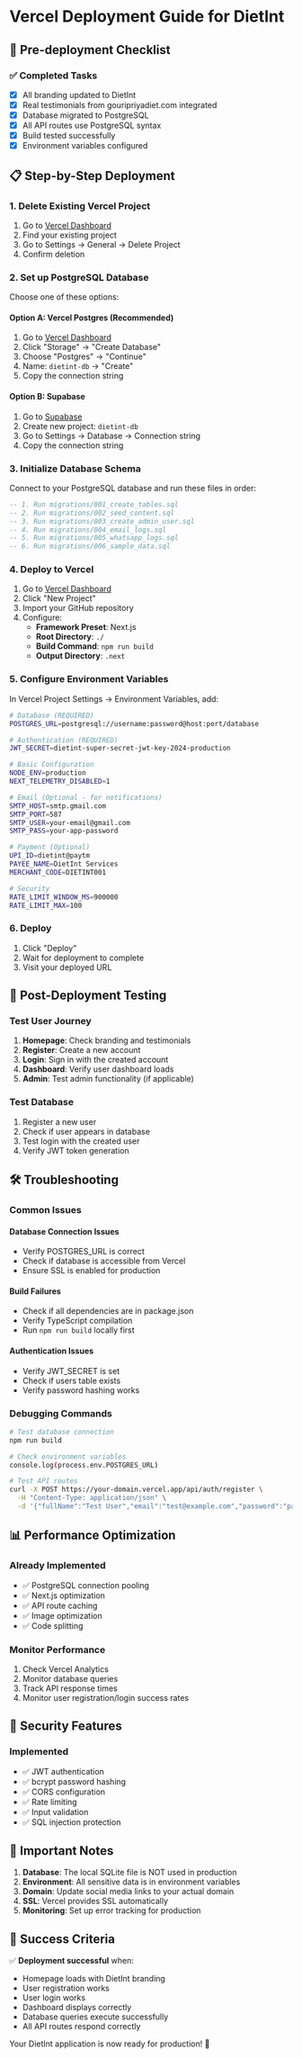 # Vercel Deployment Guide for DietInt

## 🚀 Pre-deployment Checklist

### ✅ Completed Tasks
- [x] All branding updated to DietInt
- [x] Real testimonials from gouripriyadiet.com integrated
- [x] Database migrated to PostgreSQL
- [x] All API routes use PostgreSQL syntax
- [x] Build tested successfully
- [x] Environment variables configured

## 📋 Step-by-Step Deployment

### 1. Delete Existing Vercel Project
1. Go to [Vercel Dashboard](https://vercel.com/dashboard)
2. Find your existing project
3. Go to Settings → General → Delete Project
4. Confirm deletion

### 2. Set up PostgreSQL Database
Choose one of these options:

#### Option A: Vercel Postgres (Recommended)
1. Go to [Vercel Dashboard](https://vercel.com/dashboard)
2. Click "Storage" → "Create Database"
3. Choose "Postgres" → "Continue"
4. Name: `dietint-db` → "Create"
5. Copy the connection string

#### Option B: Supabase
1. Go to [Supabase](https://supabase.com)
2. Create new project: `dietint-db`
3. Go to Settings → Database → Connection string
4. Copy the connection string

### 3. Initialize Database Schema
Connect to your PostgreSQL database and run these files in order:

```sql
-- 1. Run migrations/001_create_tables.sql
-- 2. Run migrations/002_seed_content.sql  
-- 3. Run migrations/003_create_admin_user.sql
-- 4. Run migrations/004_email_logs.sql
-- 5. Run migrations/005_whatsapp_logs.sql
-- 6. Run migrations/006_sample_data.sql
```

### 4. Deploy to Vercel
1. Go to [Vercel Dashboard](https://vercel.com/dashboard)
2. Click "New Project"
3. Import your GitHub repository
4. Configure:
   - **Framework Preset**: Next.js
   - **Root Directory**: `./`
   - **Build Command**: `npm run build`
   - **Output Directory**: `.next`

### 5. Configure Environment Variables
In Vercel Project Settings → Environment Variables, add:

```bash
# Database (REQUIRED)
POSTGRES_URL=postgresql://username:password@host:port/database

# Authentication (REQUIRED)
JWT_SECRET=dietint-super-secret-jwt-key-2024-production

# Basic Configuration
NODE_ENV=production
NEXT_TELEMETRY_DISABLED=1

# Email (Optional - for notifications)
SMTP_HOST=smtp.gmail.com
SMTP_PORT=587
SMTP_USER=your-email@gmail.com
SMTP_PASS=your-app-password

# Payment (Optional)
UPI_ID=dietint@paytm
PAYEE_NAME=DietInt Services
MERCHANT_CODE=DIETINT001

# Security
RATE_LIMIT_WINDOW_MS=900000
RATE_LIMIT_MAX=100
```

### 6. Deploy
1. Click "Deploy"
2. Wait for deployment to complete
3. Visit your deployed URL

## 🔧 Post-Deployment Testing

### Test User Journey
1. **Homepage**: Check branding and testimonials
2. **Register**: Create a new account
3. **Login**: Sign in with the created account
4. **Dashboard**: Verify user dashboard loads
5. **Admin**: Test admin functionality (if applicable)

### Test Database
1. Register a new user
2. Check if user appears in database
3. Test login with the created user
4. Verify JWT token generation

## 🛠️ Troubleshooting

### Common Issues

#### Database Connection Issues
- Verify POSTGRES_URL is correct
- Check if database is accessible from Vercel
- Ensure SSL is enabled for production

#### Build Failures
- Check if all dependencies are in package.json
- Verify TypeScript compilation
- Run `npm run build` locally first

#### Authentication Issues
- Verify JWT_SECRET is set
- Check if users table exists
- Verify password hashing works

### Debugging Commands
```bash
# Test database connection
npm run build

# Check environment variables
console.log(process.env.POSTGRES_URL)

# Test API routes
curl -X POST https://your-domain.vercel.app/api/auth/register \
  -H "Content-Type: application/json" \
  -d '{"fullName":"Test User","email":"test@example.com","password":"password123"}'
```

## 📊 Performance Optimization

### Already Implemented
- ✅ PostgreSQL connection pooling
- ✅ Next.js optimization
- ✅ API route caching
- ✅ Image optimization
- ✅ Code splitting

### Monitor Performance
1. Check Vercel Analytics
2. Monitor database queries
3. Track API response times
4. Monitor user registration/login success rates

## 🔐 Security Features

### Implemented
- ✅ JWT authentication
- ✅ bcrypt password hashing
- ✅ CORS configuration
- ✅ Rate limiting
- ✅ Input validation
- ✅ SQL injection protection

## 🚨 Important Notes

1. **Database**: The local SQLite file is NOT used in production
2. **Environment**: All sensitive data is in environment variables
3. **Domain**: Update social media links to your actual domain
4. **SSL**: Vercel provides SSL automatically
5. **Monitoring**: Set up error tracking for production

## 🎯 Success Criteria

✅ **Deployment successful** when:
- Homepage loads with DietInt branding
- User registration works
- User login works
- Dashboard displays correctly
- Database queries execute successfully
- All API routes respond correctly

Your DietInt application is now ready for production! 🎉